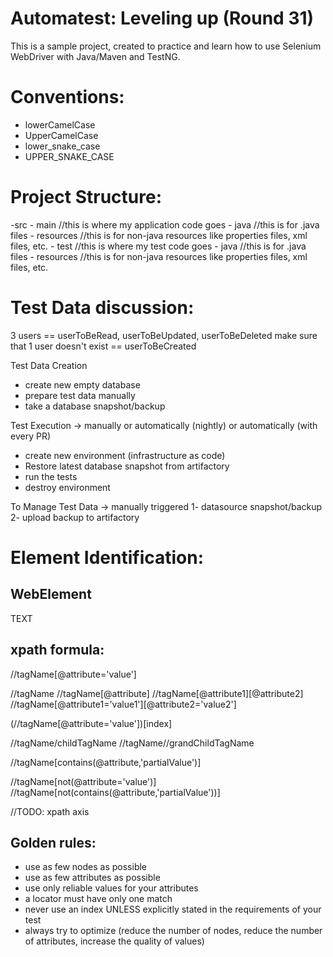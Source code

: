 # Automatest: Leveling up (Round 31)

This is a sample project, created to practice and learn how to use Selenium WebDriver with Java/Maven and TestNG.

# Conventions:

- lowerCamelCase
- UpperCamelCase
- lower_snake_case
- UPPER_SNAKE_CASE

# Project Structure:

-src
    - main //this is where my application code goes
        - java //this is for .java files
        - resources //this is for non-java resources like properties files, xml files, etc.
    - test //this is where my test code goes
        - java //this is for .java files
        - resources //this is for non-java resources like properties files, xml files, etc.

# Test Data discussion:

3 users == userToBeRead, userToBeUpdated, userToBeDeleted
make sure that 1 user doesn't exist == userToBeCreated

Test Data Creation
- create new empty database
- prepare test data manually
- take a database snapshot/backup

Test Execution -> manually or automatically (nightly) or automatically (with every PR)
- create new environment (infrastructure as code)
- Restore latest database snapshot from artifactory
- run the tests
- destroy environment

To Manage Test Data -> manually triggered
1- datasource snapshot/backup
2- upload backup to artifactory

# Element Identification:

## WebElement
<tagName attribute="value">TEXT</tagName>

## xpath formula:
//tagName[@attribute='value']

//tagName
//tagName[@attribute]
//tagName[@attribute1][@attribute2]
//tagName[@attribute1='value1'][@attribute2='value2']

(//tagName[@attribute='value'])[index]

//tagName/childTagName
//tagName//grandChildTagName

//tagName[contains(@attribute,'partialValue')]

//tagName[not(@attribute='value')]
//tagName[not(contains(@attribute,'partialValue'))]


//TODO: xpath axis

## Golden rules:
- use as few nodes as possible
- use as few attributes as possible
- use only reliable values for your attributes
- a locator must have only one match
- never use an index UNLESS explicitly stated in the requirements of your test
- always try to optimize (reduce the number of nodes, reduce the number of attributes, increase the quality of values)

